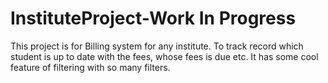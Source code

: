 # InstituteProject-Work In Progress
This project is for Billing system for any institute.
To track record which student is up to date with the fees, whose fees is due etc.
It has some cool feature of filtering with so many filters.

